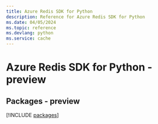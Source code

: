```yaml
---
title: Azure Redis SDK for Python
description: Reference for Azure Redis SDK for Python
ms.date: 04/05/2024
ms.topic: reference
ms.devlang: python
ms.service: cache
---
```

# Azure Redis SDK for Python - preview
## Packages - preview
[!INCLUDE [packages](redis-index.md)]